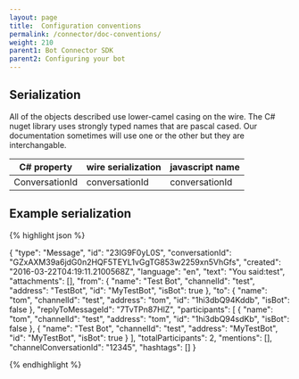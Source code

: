 ```yaml
---
layout: page
title:  Configuration conventions
permalink: /connector/doc-conventions/
weight: 210
parent1: Bot Connector SDK
parent2: Configuring your bot
---
```


## Serialization
All of the objects described use lower-camel casing on the wire.  The C# nuget library uses
strongly typed names that are pascal cased. Our documentation sometimes will use one or the
other but they are interchangable.

| **C# property** | wire serialization | javascript name |
| ----| ---- | ---- |
| ConversationId | conversationId | conversationId|


## Example serialization
{% highlight json %}

{
  "type": "Message",
  "id": "23IG9F0yL0S",
  "conversationId": "GZxAXM39a6jdG0n2HQF5TEYL1vGgTG853w2259xn5VhGfs",
  "created": "2016-03-22T04:19:11.2100568Z",
  "language": "en",
  "text": "You said:test",
  "attachments": [],
  "from": {
    "name": "Test Bot",
    "channelId": "test",
    "address": "TestBot",
    "id": "MyTestBot",
    "isBot": true
  },
  "to": {
    "name": "tom",
    "channelId": "test",
    "address": "tom",
    "id": "1hi3dbQ94Kddb",
    "isBot": false
  },
  "replyToMessageId": "7TvTPn87HlZ",
  "participants": [
    {
      "name": "tom",
      "channelId": "test",
      "address": "tom",
      "id": "1hi3dbQ94sdKb",
      "isBot": false
    },
    {
      "name": "Test Bot",
      "channelId": "test",
      "address": "MyTestBot",
      "id": "MyTestBot",
      "isBot": true
    }
  ],
  "totalParticipants": 2,
  "mentions": [],
  "channelConversationId": "12345",
  "hashtags": []
}

{% endhighlight %}
